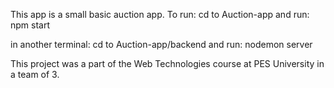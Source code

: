 This app is a small basic auction app.
To run:
cd to Auction-app and run:
npm start

in another terminal:
cd to Auction-app/backend and run:
nodemon server


This project was a part of the Web Technologies course at PES University in a team of 3. 
